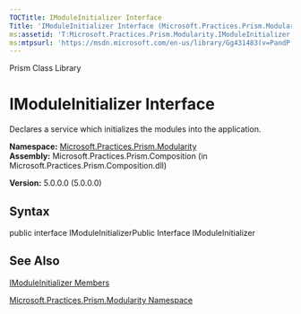 ```yaml
---
TOCTitle: IModuleInitializer Interface
Title: 'IModuleInitializer Interface (Microsoft.Practices.Prism.Modularity)'
ms:assetid: 'T:Microsoft.Practices.Prism.Modularity.IModuleInitializer'
ms:mtpsurl: 'https://msdn.microsoft.com/en-us/library/Gg431483(v=PandP.50)'
---
```


Prism Class Library

IModuleInitializer Interface
============================

Declares a service which initializes the modules into the application.

**Namespace:** [Microsoft.Practices.Prism.Modularity](https://msdn.microsoft.com/library/microsoft.practices.prism.modularity)
**Assembly:** Microsoft.Practices.Prism.Composition (in Microsoft.Practices.Prism.Composition.dll)

**Version:** 5.0.0.0 (5.0.0.0)

## Syntax


public interface IModuleInitializerPublic Interface IModuleInitializer

See Also
--------


[IModuleInitializer Members](https://msdn.microsoft.com/allmembers.t:microsoft.practices.prism.modularity.imoduleinitializer)

[Microsoft.Practices.Prism.Modularity Namespace](https://msdn.microsoft.com/library/microsoft.practices.prism.modularity)
